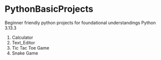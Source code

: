 # PythonBasicProjects
Beginner friendly python projects for foundational understandings
Python 3.13.3 
1. Calculator
2. Text_Editor
3. Tic Tac Toe Game
4. Snake Game 
